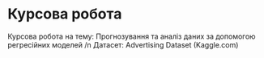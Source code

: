 # Курсова робота
Курсова робота на тему: Прогнозування та аналіз даних за допомогою регресійних моделей /n
Датасет: Advertising Dataset (Kaggle.com)
